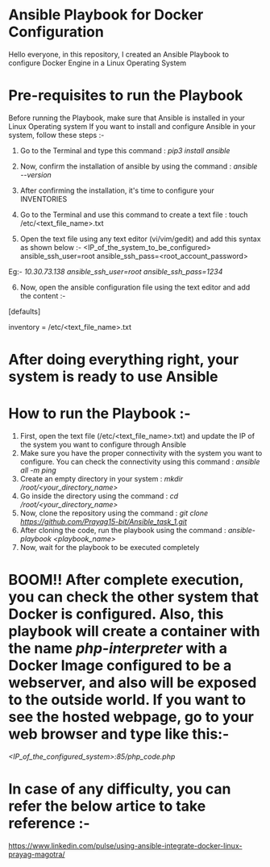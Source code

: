 # Ansible Playbook for Docker Configuration
Hello everyone, in this repository, I created an Ansible Playbook to configure Docker Engine in a Linux Operating System

# Pre-requisites to run the Playbook
Before running the Playbook, make sure that Ansible is installed in your Linux Operating system
If you want to install and configure Ansible in your system, follow these steps :-
1. Go to the Terminal and type this command : *pip3 install ansible*

2. Now, confirm the installation of ansible by using the command : *ansible --version*

3. After confirming the installation, it's time to configure your INVENTORIES

4. Go to the Terminal and use this command to create a text file : touch /etc/<text_file_name>.txt

5. Open the text file using any text editor (vi/vim/gedit) and add this syntax as shown below :-
<IP_of_the_system_to_be_configured>   ansible_ssh_user=root   ansible_ssh_pass=<root_account_password>

Eg:- *10.30.73.138  ansible_ssh_user=root  ansible_ssh_pass=1234*

6. Now, open the ansible configuration file using the text editor and add the content :-

[defaults]

inventory = /etc/<text_file_name>.txt

# After doing everything right, your system is ready to use Ansible

# How to run the Playbook :-
1. First, open the text file (/etc/<text_file_name>.txt) and update the IP of the system you want to configure through Ansible
2. Make sure you have the proper connectivity with the system you want to configure. You can check the connectivity using this command : *ansible all -m ping*
3. Create an empty directory in your system : *mkdir /root/<your_directory_name>*
4. Go inside the directory using the command : *cd /root/<your_directory_name>*
5. Now, clone the repository using the command : *git clone https://github.com/Prayag15-bit/Ansible_task_1.git*
6. After cloning the code, run the playbook using the command : *ansible-playbook <playbook_name>*
7. Now, wait for the playbook to be executed completely

# BOOM!! After complete execution, you can check the other system that Docker is configured. Also, this playbook will create a container with the name *php-interpreter* with a Docker Image configured to be a webserver, and also will be exposed to the outside world. If you want to see the hosted webpage, go to your web browser and type like this:-

*<IP_of_the_configured_system>:85/php_code.php*

# In case of any difficulty, you can refer the below artice to take reference :-

<https://www.linkedin.com/pulse/using-ansible-integrate-docker-linux-prayag-magotra/>
